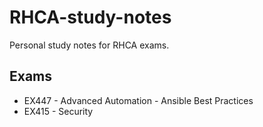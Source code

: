 # RHCA-study-notes
Personal study notes for RHCA exams.

## Exams

* EX447 - Advanced Automation - Ansible Best Practices
* EX415 - Security
